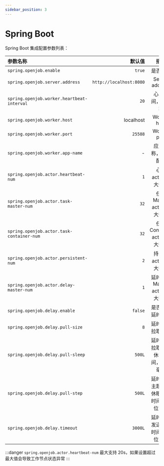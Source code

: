 ```yaml
---
sidebar_position: 3
---
```


# Spring Boot

Spring Boot 集成配置参数列表：

| 参数名称    |                                                                                                      默认值 | 描述  |
|:----------|---------------------------------------------------------------------------------------------------------:|:--:|
| `spring.openjob.enable` | `true` | 是否开启 |
| `spring.openjob.server.address` | `http://localhost:8080` | Server address |
| `spring.openjob.worker.heartbeat-interval` | `20` | 心跳时间，单位秒 |
| `spring.openjob.worker.host` | localhost | Worker host  |
| `spring.openjob.worker.port` | `25588` | Worker prot |
| `spring.openjob.worker.app-name` | - | 应用名称，必须配置 |
| `spring.openjob.actor.heartbeat-num` | `1` | 心跳 actor  最大数量 |
| `spring.openjob.actor.task-master-num` | `32` | 任务 Master actor  最大数量 |
| `spring.openjob.actor.task-container-num` | `32` | 任务 Container actor  最大数量 |
| `spring.openjob.actor.persistent-num` | `2` | 持久化 actor  最大数量 |
| `spring.openjob.actor.delay-master-num` | `1` | 延时任务 Master actor  最大数量 |
| `spring.openjob.delay.enable` | `false` | 是否开启延时任务 |
| `spring.openjob.delay.pull-size` | `8` | 延时任务拉取数量 |
| `spring.openjob.delay.pull-sleep` | `500L` | 延时任务拉取空闲休眠时间，单位毫秒 |
| `spring.openjob.delay.pull-step` | `500L` | 延时任务主题空闲休眠步长时间，单位毫秒 |
| `spring.openjob.delay.timeout` | `3000L` | 延时任务发送超时时间，单位毫秒 |

:::danger
`spring.openjob.actor.heartbeat-num` 最大支持 20s，如果设置超过最大值会导致工作节点状态异常
:::